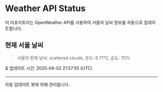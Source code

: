 
# Weather API Status

이 리포지토리는 OpenWeather API를 사용하여 서울의 날씨 정보를 자동으로 업데이트합니다.

## 현재 서울 날씨
> 서울의 현재 날씨: scattered clouds, 온도: 6.71°C, 습도: 70%

⏳ 업데이트 시간: 2025-04-02 21:57:55 (UTC)

---
자동 업데이트 봇에 의해 관리됩니다.
